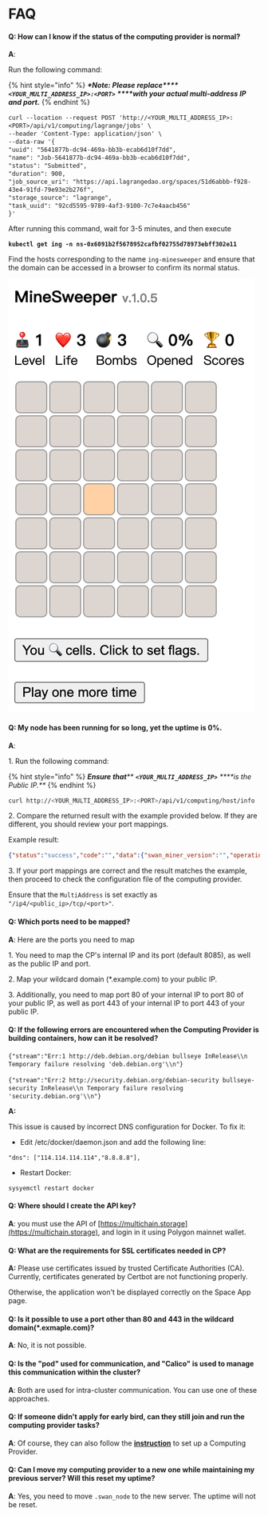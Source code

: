 # FAQ

#### Q: How can I know if the status of the computing provider is normal?

**A**:&#x20;

Run the following command:

{% hint style="info" %}
_**\*Note: Please replace**** ****`<YOUR_MULTI_ADDRESS_IP>:<PORT>`**** ****with your actual multi-address IP and port.**_
{% endhint %}

```
curl --location --request POST 'http://<YOUR_MULTI_ADDRESS_IP>:<PORT>/api/v1/computing/lagrange/jobs' \
--header 'Content-Type: application/json' \
--data-raw '{
"uuid": "5641877b-dc94-469a-bb3b-ecab6d10f7dd",
"name": "Job-5641877b-dc94-469a-bb3b-ecab6d10f7dd",
"status": "Submitted",
"duration": 900,
"job_source_uri": "https://api.lagrangedao.org/spaces/51d6abbb-f928-43e4-91fd-79e93e2b276f",
"storage_source": "lagrange",
"task_uuid": "92cd5595-9789-4af3-9100-7c7e4aacb456"
}'
```

After running this command, wait for 3-5 minutes, and then execute&#x20;

<pre><code><strong>kubectl get ing -n ns-0x6091b2f5678952cafbf02755d78973ebff302e11
</strong></code></pre>

Find the hosts corresponding to the name `ing-minesweeper` and ensure that the domain can be accessed in a browser to confirm its normal status.

<img src="../.gitbook/assets/image (21).png" alt="" data-size="original">

####

#### Q: My node has been running for so long, yet the uptime is 0%.

**A**:

1\. Run the following command:

{% hint style="info" %}
_**Ensure that****  ****`<YOUR_MULTI_ADDRESS_IP>`**** ****is the Public IP.**_
{% endhint %}

```bash
curl http://<YOUR_MULTI_ADDRESS_IP>:<PORT>/api/v1/computing/host/info
```

2\. Compare the returned result with the example provided below. If they are different, you should review your port mappings.

Example result:

```json
{"status":"success","code":"","data":{"swan_miner_version":"","operating_system":"linux","architecture":"amd64","cpu_cores":48}}
```

3\. If your port mappings are correct and the result matches the example, then proceed to check the configuration file of the computing provider.&#x20;

Ensure that the `MultiAddress` is set exactly as `"/ip4/<public_ip>/tcp/<port>"`.

####

#### Q: Which ports need to be mapped?&#x20;

**A**: Here are the ports you need to map

1\. You need to map the CP's internal IP and its port (default 8085), as well as the public IP and port.

2\. Map your wildcard domain (\*.example.com) to your public IP.&#x20;

3\. Additionally, you need to map port 80 of your internal IP to port 80 of your public IP, as well as port 443 of your internal IP to port 443 of your public IP.



#### Q: If the following errors are encountered when the Computing Provider is building containers, how can it be resolved?

```
{"stream":"Err:1 http://deb.debian.org/debian bullseye InRelease\\n Temporary failure resolving 'deb.debian.org'\\n"}

{"stream":"Err:2 http://security.debian.org/debian-security bullseye-security InRelease\\n Temporary failure resolving 'security.debian.org'\\n"}
```

**A:**

This issue is caused by incorrect DNS configuration for Docker. To fix it:

* Edit /etc/docker/daemon.json and add the following line:

```
"dns": ["114.114.114.114","8.8.8.8"],
```

* Restart Docker:

```
sysyemctl restart docker
```

####

#### Q: Where should I create the API key?

**A**: you must use the API of [https://multichain.storage](https://multichain.storage), and login in it using Polygon mainnet wallet.

####

#### Q: What are the requirements for SSL certificates needed in CP?&#x20;

**A:** Please use certificates issued by trusted Certificate Authorities (CA). Currently, certificates generated by Certbot are not functioning properly.&#x20;

Otherwise, the application won't be displayed correctly on the Space App page.

####

#### **Q: Is it possible to use a port other than 80 and 443 in the wildcard domain(\*.exmaple.com)?**

**A**: No, it is not possible.

####

#### Q: Is the "pod" used for communication, and "Calico" is used to manage this communication within the cluster?&#x20;

**A**: Both are used for intra-cluster communication. You can use one of these approaches.

####

#### Q: If someone didn't apply for early bird, can they still join and run the computing provider tasks?

**A**: Of course, they can also follow the [**instruction**](./) to set up a Computing Provider.

####

#### Q: Can I move my computing provider to a new one while maintaining my previous server? Will this reset my uptime?

**A**: Yes, you need to move  `.swan_node` to the new server. The uptime will not be reset.
